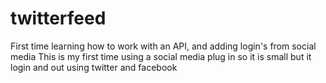 # twitterfeed
First time learning how to work with an API, and adding login's from social media
This is my first time using a social media plug in so it is small but it login and out using twitter and facebook
